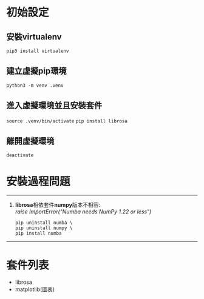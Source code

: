 
# 初始設定

## 安裝virtualenv
```
pip3 install virtualenv
```
## 建立虛擬pip環境
```
python3 -m venv .venv
```

## 進入虛擬環境並且安裝套件
```source .venv/bin/activate```
```pip install librosa``` 

## 離開虛擬環境
```
deactivate
```

# 安裝過程問題
---
1. **librosa**相依套件**numpy**版本不相容: <br>
   *raise ImportError("Numba needs NumPy 1.22 or less")*
    ```
    pip uninstall numba \
    pip uninstall numpy \
    pip install numba
    ```
---

# 套件列表
- librosa
- matplotlib(圖表)